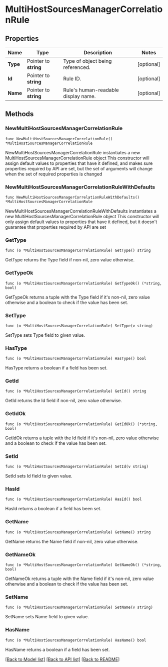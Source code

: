 # MultiHostSourcesManagerCorrelationRule

## Properties

Name | Type | Description | Notes
------------ | ------------- | ------------- | -------------
**Type** | Pointer to **string** | Type of object being referenced. | [optional] 
**Id** | Pointer to **string** | Rule ID. | [optional] 
**Name** | Pointer to **string** | Rule&#39;s human-readable display name. | [optional] 

## Methods

### NewMultiHostSourcesManagerCorrelationRule

`func NewMultiHostSourcesManagerCorrelationRule() *MultiHostSourcesManagerCorrelationRule`

NewMultiHostSourcesManagerCorrelationRule instantiates a new MultiHostSourcesManagerCorrelationRule object
This constructor will assign default values to properties that have it defined,
and makes sure properties required by API are set, but the set of arguments
will change when the set of required properties is changed

### NewMultiHostSourcesManagerCorrelationRuleWithDefaults

`func NewMultiHostSourcesManagerCorrelationRuleWithDefaults() *MultiHostSourcesManagerCorrelationRule`

NewMultiHostSourcesManagerCorrelationRuleWithDefaults instantiates a new MultiHostSourcesManagerCorrelationRule object
This constructor will only assign default values to properties that have it defined,
but it doesn't guarantee that properties required by API are set

### GetType

`func (o *MultiHostSourcesManagerCorrelationRule) GetType() string`

GetType returns the Type field if non-nil, zero value otherwise.

### GetTypeOk

`func (o *MultiHostSourcesManagerCorrelationRule) GetTypeOk() (*string, bool)`

GetTypeOk returns a tuple with the Type field if it's non-nil, zero value otherwise
and a boolean to check if the value has been set.

### SetType

`func (o *MultiHostSourcesManagerCorrelationRule) SetType(v string)`

SetType sets Type field to given value.

### HasType

`func (o *MultiHostSourcesManagerCorrelationRule) HasType() bool`

HasType returns a boolean if a field has been set.

### GetId

`func (o *MultiHostSourcesManagerCorrelationRule) GetId() string`

GetId returns the Id field if non-nil, zero value otherwise.

### GetIdOk

`func (o *MultiHostSourcesManagerCorrelationRule) GetIdOk() (*string, bool)`

GetIdOk returns a tuple with the Id field if it's non-nil, zero value otherwise
and a boolean to check if the value has been set.

### SetId

`func (o *MultiHostSourcesManagerCorrelationRule) SetId(v string)`

SetId sets Id field to given value.

### HasId

`func (o *MultiHostSourcesManagerCorrelationRule) HasId() bool`

HasId returns a boolean if a field has been set.

### GetName

`func (o *MultiHostSourcesManagerCorrelationRule) GetName() string`

GetName returns the Name field if non-nil, zero value otherwise.

### GetNameOk

`func (o *MultiHostSourcesManagerCorrelationRule) GetNameOk() (*string, bool)`

GetNameOk returns a tuple with the Name field if it's non-nil, zero value otherwise
and a boolean to check if the value has been set.

### SetName

`func (o *MultiHostSourcesManagerCorrelationRule) SetName(v string)`

SetName sets Name field to given value.

### HasName

`func (o *MultiHostSourcesManagerCorrelationRule) HasName() bool`

HasName returns a boolean if a field has been set.


[[Back to Model list]](../README.md#documentation-for-models) [[Back to API list]](../README.md#documentation-for-api-endpoints) [[Back to README]](../README.md)


